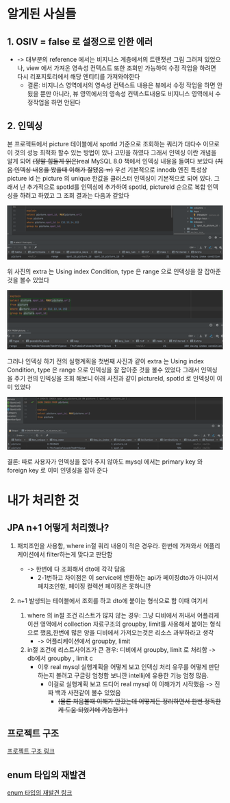 # 알게된 사실들

## 1. OSIV = false 로 설정으로 인한 에러

- -> 대부분의 reference 에서는 비지니스 계층에서의 트랜잿션 그림 그려져 있었으나, view 에서 가져온 영속성 컨텍스트 또한 조회만 가능하여 수정 작업을 하려면 다시 리포지토리에서 해당 엔티티를
  가져와야한다
    - 결론: 비지니스 영역에서의 영속성 컨텍스트 내용은 뷰에서 수정 작업을 하면 안됬을 뿐만 아니라, 뷰 영역에서의 영속성 컨텍스트내용도 비지니스 영역에서 수정작업을 하면 안된다

## 2. 인덱싱

본 프로젝트에서 picture 테이블에서 spotId 기준으로 조회하는 쿼리가 대다수 이므로 이 것의 성능 최적화 할수 있는 방법이 있나 고민을 하였다 그래서 인덱싱 이란 개념을 알게 되어 ~~(정말 힘들게
읽은)~~real MySQL 8.0 책에서 인덱싱 내용을 들여다 보았다 ~~(처음 인덱싱 내용을 봤을때 이해가 잘됐음 ㅠ)~~
우선 기본적으로 innodb 엔진 특성상 picture id 는 picture 의 unique 한값을 클러스터 인덱싱이 기본적으로 되어 있다. 그래서 난 추가적으로 spotId를 인덱싱에 추가하여 spotId,
pictureId 순으로 복합 인덱싱을 하려고 하였고 그 조회 결과는 다음과 같았다

![](./imgW/spotId_pictureId_indexEx1.png)

위 사진의 extra 는 Using index Condition, type 은 range 으로 인덱싱을 잘 잡아준 것을 볼수 있었다

![](./imgW/spotId_pictureId_indexEx2.png)

그러나 인덱싱 하기 전의 실행계획을 첫번째 사진과 같이 extra 는 Using index Condition, type 은 range 으로 인덱싱을 잘 잡아준 것을 볼수 있었다 그래서 인덱싱을 주기 전의 인덱싱을
조회 해보니 아래 사진과 같이 pictureId, spotId 로 인덱싱이 이미 있었다

![](./imgW/spotId_pictureId_indexEx3.png)

결론: 따로 사용자가 인덱싱을 잡아 주지 않아도 mysql 에서는 primary key 와 foreign key 로 이미 인뎅싱을 잡아 준다

# 내가 처리한 것

## JPA n+1 어떻게 처리했나?

1. 패치조인을 사용함, where in절 쿼리 내용이 적은 경우라. 한번에 가져와서 어플리케이션에서 filter하는게 맞다고 판단함
    - -> 한번에 다 조회해서 dto에 각각 담음
        - 2-1번하고 차이점은 이 service에 반환하는 api가 페이징dto가 아니여서 페치조인함, 페이징 컬렉션 페이징은 못하니깐

2. n+1 발생되는 테이블에서 조회를 하고 dto에 붙이는 형식으로 함 이때 여기서
    1. where 의 in절 조건 리스트가 많지 않는 경우: 그냥 디비에서 꺼내서 어플리케이션 영역에서 collection 자료구조의 groupby, limit를 사용해서 붙이는 형식으로 했음,한번에 많은 양을
       디비에서 가져오는것은 리소스 과부하라고 생각
        - -> 어플리케이션에서 groupby, limit
    2. in절 조건에 리스트사이즈가 큰 경우:  디비에서 groupby, limit 로 처리함 -> db에서 groupby , limit c
        - 이후 real mysql 실행계획을 어떻게 보고 인덱싱 처리 유무를 어떻게 판단하는지 볼려고 구글링 엄청함 보니깐 intellij에 유용한 기능 엄청 많음.
            - 이걸로 실행계획 보고 드디어 real mysql 이 이해가기 시작했음 -> 진짜 백과 사전같이 볼수 있었음
                - ~~(물론 처음볼때 이해가 안갔는데 어떻게든 정리하면서 한번 정독한게 도움 되었기에 가능한거 )~~

## 프로젝트 구조

[프로젝트 구조 링크](./docs/projectStructure.md)

## enum 타입의 재발견

[enum 타입의 재발견 링크](./docs/enumDocs.md)


















